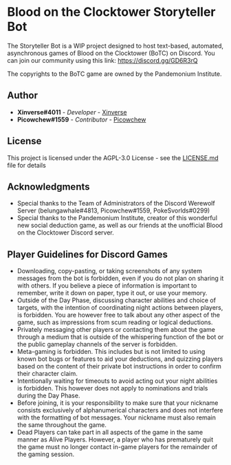 # Blood on the Clocktower Storyteller Bot

The Storyteller Bot is a WIP project designed to host text-based, automated, asynchronous games of Blood on the Clocktower (BoTC) on Discord.
You can join our community using this link: https://discord.gg/GD6R3rQ

The copyrights to the BoTC game are owned by the Pandemonium Institute.

## Author

* **Xinverse#4011** - *Developer* - [Xinverse](https://github.com/Xinverse)
* **Picowchew#1559** - *Contributor* - [Picowchew](https://github.com/Picowchew)

## License

This project is licensed under the AGPL-3.0 License - see the [LICENSE.md](LICENSE.md) file for details

## Acknowledgments

* Special thanks to the Team of Administrators of the Discord Werewolf Server (belungawhale#4813, Picowchew#1559, 
PokeSvorlds#0299)
* Special thanks to the Pandemonium Institute, creator of this wonderful new social deduction game, as well as our friends at the unofficial Blood on the Clocktower Discord server.

## Player Guidelines for Discord Games

* Downloading, copy-pasting, or taking screenshots of any system messages from the bot is forbidden, even if you do not plan on sharing it with others. If you believe a piece of information is important to remember, write it down on paper, type it out, or use your memory.
* Outside of the Day Phase, discussing character abilities and choice of targets, with the intention of coordinating night actions between players, is forbidden. You are however free to talk about any other aspect of the game, such as impressions from scum reading or logical deductions.
* Privately messaging other players or contacting them about the game through a medium that is outside of the whispering function of the bot or the public gameplay channels of the server is forbidden.
* Meta-gaming is forbidden. This includes but is not limited to using known bot bugs or features to aid your deductions, and quizzing players based on the content of their private bot instructions in order to confirm their character claim.
* Intentionally waiting for timeouts to avoid acting out your night abilities is forbidden. This however does not apply to nominations and trials during the Day Phase.
* Before joining, it is your responsibility to make sure that your nickname consists exclusively of alphanumerical characters and does not interfere with the formatting of bot messages. Your nickname must also remain the same throughout the game.
* Dead Players can take part in all aspects of the game in the same manner as Alive Players. However, a player who has prematurely quit the game must no longer contact in-game players for the remainder of the gaming session.
